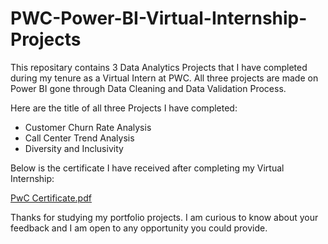 # PWC-Power-BI-Virtual-Internship-Projects

This repositary contains 3 Data Analytics Projects that I have completed during my tenure as a Virtual Intern at PWC. All three projects are made on Power BI gone through Data Cleaning and Data Validation Process. 

Here are the title of all three Projects I have completed:
- Customer Churn Rate Analysis
- Call Center Trend Analysis
- Diversity and Inclusivity

Below is the certificate I have received after completing my Virtual Internship: 

[PwC Certificate.pdf](https://github.com/Ankush-Verma-2807/PWC-Power-BI-Virtual-Internship-Projects/files/14077255/PwC.Certificate.pdf)

Thanks for studying my portfolio projects. I am curious to know about your feedback and I am open to any opportunity you could provide. 